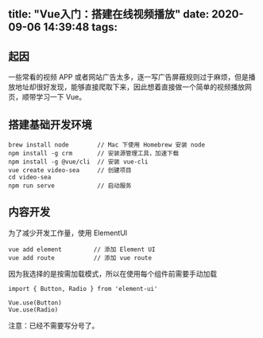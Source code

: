 title: "Vue入门：搭建在线视频播放"
date: 2020-09-06 14:39:48
tags:
---

## 起因

一些常看的视频 APP 或者网站广告太多，逐一写广告屏蔽规则过于麻烦，但是播放地址却很好发现，能够直接爬取下来，因此想着直接做一个简单的视频播放网页，顺带学习一下 Vue。

## 搭建基础开发环境

```
brew install node        // Mac 下使用 Homebrew 安装 node
npm install -g crm       // 安装源管理工具，加速下载
npm install -g @vue/cli  // 安装 vue-cli
vue create video-sea     // 创建项目
cd video-sea
npm run serve            // 启动服务
```

## 内容开发

为了减少开发工作量，使用 ElementUI

```
vue add element         // 添加 Element UI 
vue add route           // 添加 vue route
```

因为我选择的是按需加载模式，所以在使用每个组件前需要手动加载

```
import { Button, Radio } from 'element-ui'

Vue.use(Button)
Vue.use(Radio)
```

注意：已经不需要写分号了。